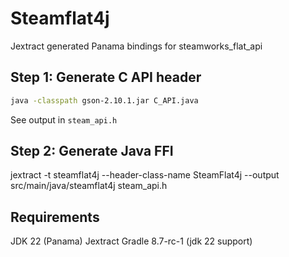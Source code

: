 # Steamflat4j
Jextract generated Panama bindings for steamworks_flat_api

## Step 1: Generate C API header
```sh
java -classpath gson-2.10.1.jar C_API.java
```
See output in `steam_api.h`

## Step 2: Generate Java FFI
jextract -t steamflat4j --header-class-name SteamFlat4j --output src/main/java/steamflat4j steam_api.h

## Requirements
JDK 22 (Panama)
Jextract
Gradle 8.7-rc-1 (jdk 22 support)
